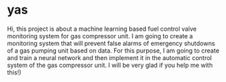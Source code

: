 # yas
Hi, this project is about a machine learning based fuel control valve monitoring system for gas compressor unit. I am going to create a monitoring system that will prevent false alarms of emergency shutdowns of a gas pumping unit based on data. For this purpose, I am going to create and train a neural network and then implement it in the automatic control system of the gas compressor unit. I will be very glad if you help me with this!) 
